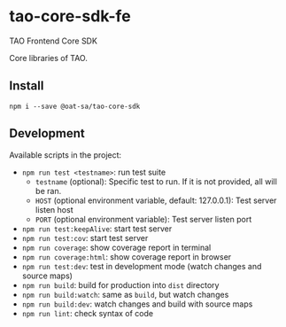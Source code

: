 # tao-core-sdk-fe

TAO Frontend Core SDK

Core libraries of TAO.

## Install

```
npm i --save @oat-sa/tao-core-sdk
```

## Development

Available scripts in the project:

-   `npm run test <testname>`: run test suite
    -   `testname` (optional): Specific test to run. If it is not provided, all will be ran.
    -   `HOST` (optional environment variable, default: 127.0.0.1): Test server listen host
    -   `PORT` (optional environment variable): Test server listen port
-   `npm run test:keepAlive`: start test server
-   `npm run test:cov`: start test server
-   `npm run coverage`: show coverage report in terminal
-   `npm run coverage:html`: show coverage report in browser
-   `npm run test:dev`: test in development mode (watch changes and source maps)
-   `npm run build`: build for production into `dist` directory
-   `npm run build:watch`: same as `build`, but watch changes
-   `npm run build:dev`: watch changes and build with source maps
-   `npm run lint`: check syntax of code
